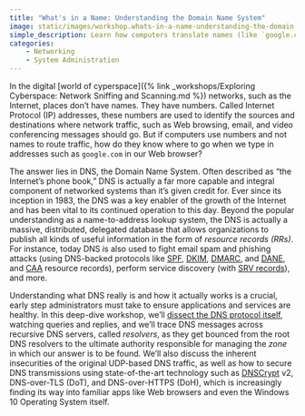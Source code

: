 ```yaml
---
title: "What's in a Name: Understanding the Domain Name System"
image: static/images/workshop.whats-in-a-name-understanding-the-domain-name-system.square.jpg
simple_description: Learn how computers translate names (like `google.com`) to IP addresses using the global Domain Name System or DNS. In this workshop, you'll see exactly what DNS queries and responses look like, and you'll learn valuable tips that can help you troubleshoot network problems, avoid DNS-based censorship, and increase the security and privacy of your day-to-day Web browsing. You'll also get a peek at what's involved in setting up your own DNS server, useful for learning how popular services like Web hosting providers, domain registrations, and DNS-based reverse proxies like Cloudflare actually work.
categories:
    - Networking
    - System Administration
---
```


In the digital [world of cyperspace]({% link _workshops/Exploring Cyberspace: Network Sniffing and Scanning.md %}) networks, such as the Internet, places don&rsquo;t have names. They have numbers. Called Internet Protocol (IP) addresses, these numbers are used to identify the sources and destinations where network traffic, such as Web browsing, email, and video conferencing messages should go. But if computers use numbers and not names to route traffic, how do they know where to go when we type in addresses such as `google.com` in our Web browser?

The answer lies in DNS, the Domain Name System. Often described as &ldquo;the Internet&rsquo;s phone book,&rdquo; DNS is actually a far more capable and integral component of networked systems than it&rsquo;s given credit for. Ever since its inception in 1983, the DNS was a key enabler of the growth of the Internet and has been vital to its continued operation to this day. Beyond the popular understanding as a name-to-address lookup system, the DNS is actually a massive, distributed, delegated database that allows organizations to publish all kinds of useful information in the form of *resource records (RRs)*. For instance, today DNS is also used to fight email spam and phishing attacks (using DNS-backed protocols like [SPF](https://en.wikipedia.org/wiki/Sender_Policy_Framework), [DKIM](https://en.wikipedia.org/wiki/DomainKeys_Identified_Mail), [DMARC](https://en.wikipedia.org/wiki/DMARC), and [DANE](https://en.wikipedia.org/wiki/DNS-based_Authentication_of_Named_Entities), and [CAA](https://en.wikipedia.org/wiki/DNS_Certification_Authority_Authorization) resource records), perform service discovery (with [SRV records](https://en.wikipedia.org/wiki/SRV_record)), and more.

Understanding what DNS really is and how it actually works is a crucial, early step administrators must take to ensure applications and services are healthy. In this deep-dive workshop, we&rsquo;ll [dissect the DNS protocol itself](https://powerdns.org/hello-dns/basic.md.html), watching queries and replies, and we&rsquo;ll trace DNS messages across recursive DNS servers, called *resolvers*, as they get bounced from the root DNS resolvers to the ultimate authority responsible for managing the *zone* in which our answer is to be found. We&rsquo;ll also discuss the inherent insecurities of the original UDP-based DNS traffic, as well as how to secure DNS transmissions using state-of-the-art technology such as [DNSCrypt](https://dnscrypt.info/) v2, DNS-over-TLS (DoT), and DNS-over-HTTPS (DoH), which is increasingly finding its way into familiar apps like Web browsers and even the Windows 10 Operating System itself.
